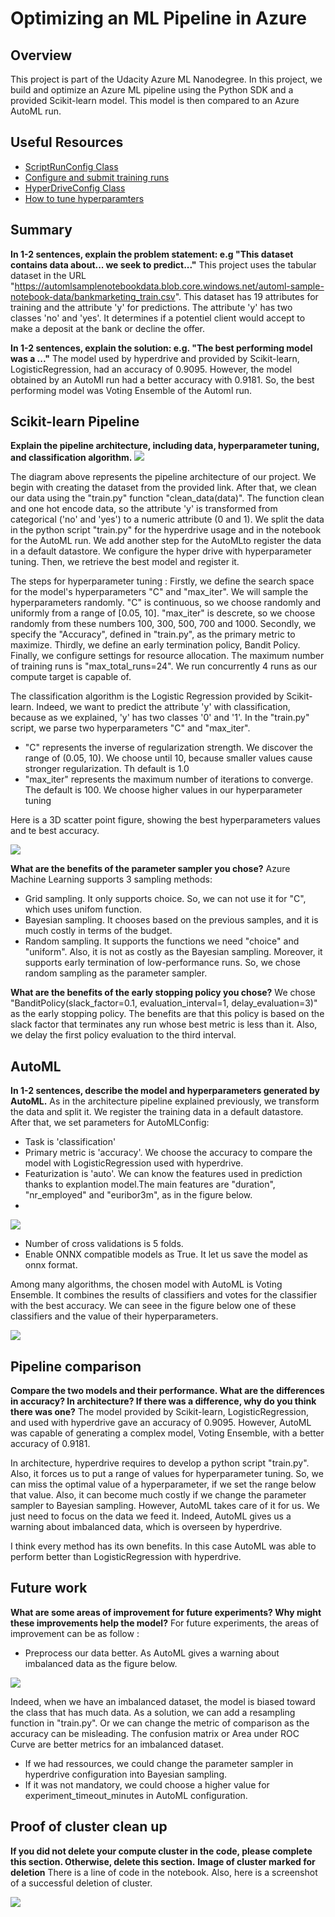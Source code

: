 # Optimizing an ML Pipeline in Azure

## Overview
This project is part of the Udacity Azure ML Nanodegree.
In this project, we build and optimize an Azure ML pipeline using the Python SDK and a provided Scikit-learn model.
This model is then compared to an Azure AutoML run.

## Useful Resources
- [ScriptRunConfig Class](https://docs.microsoft.com/en-us/python/api/azureml-core/azureml.core.scriptrunconfig?view=azure-ml-py)
- [Configure and submit training runs](https://docs.microsoft.com/en-us/azure/machine-learning/how-to-set-up-training-targets)
- [HyperDriveConfig Class](https://docs.microsoft.com/en-us/python/api/azureml-train-core/azureml.train.hyperdrive.hyperdriveconfig?view=azure-ml-py)
- [How to tune hyperparamters](https://docs.microsoft.com/en-us/azure/machine-learning/how-to-tune-hyperparameters)


## Summary
**In 1-2 sentences, explain the problem statement: e.g "This dataset contains data about... we seek to predict..."**
This project uses the tabular dataset in the URL "https://automlsamplenotebookdata.blob.core.windows.net/automl-sample-notebook-data/bankmarketing_train.csv". This dataset has 19 attributes for training and the attribute 'y' for predictions. The attribute 'y' has two classes 'no' and 'yes'. It determines if a potentiel client would accept to make a deposit at the bank or decline the offer.

**In 1-2 sentences, explain the solution: e.g. "The best performing model was a ..."**
The model used by hyperdrive and provided by Scikit-learn, LogisticRegression, had an accuracy of 0.9095. However, the model obtained by an AutoMl run had a better accuracy with 0.9181. So, the best performing model was Voting Ensemble of the Automl run.

## Scikit-learn Pipeline
**Explain the pipeline architecture, including data, hyperparameter tuning, and classification algorithm.**
<img src="./images/pipeline architecture.PNG">

The diagram above represents the pipeline architecture of our project. We begin with creating the dataset from the provided link. After that, we clean our data using the "train.py" function "clean_data(data)". The function clean and one hot encode data, so the attribute 'y' is transformed from categorical ('no' and 'yes') to a numeric attribute (0 and 1). We split the data in the python script "train.py" for the hyperdrive usage and in the notebook for the AutoML run. We add another step for the AutoMLto register the data in a default datastore. We configure the hyper drive with hyperparameter tuning. Then, we retrieve the best model and register it. 

The steps for hyperparameter tuning :
Firstly, we define the search space for the model's hyperparameters "C" and "max_iter". We will sample the hyperparameters randomly.
"C" is continuous, so we choose randomly and uniformly from a range of [0.05, 10]. 
"max_iter" is descrete, so we choose randomly from these numbers 100, 300, 500, 700 and 1000.
Secondly, we specify the "Accuracy", defined in "train.py", as the primary metric to maximize.
Thirdly, we define an early termination policy, Bandit Policy.
Finally, we configure settings for resource allocation. The maximum number of training runs is "max_total_runs=24". We run concurrently 4 runs as our compute target is capable of. 

The classification algorithm is the Logistic Regression provided by  Scikit-learn. Indeed, we want to predict the attribute 'y' with classification, because as we explained, 'y' has two classes '0' and '1'. In the "train.py" script, we parse two hyperparameters "C" and "max_iter". 
 - "C" represents the inverse of regularization strength. We discover the range of (0.05, 10). We choose until 10, because smaller values cause stronger regularization. Th default is 1.0
 - "max_iter" represents the maximum number of iterations to converge. The default is 100. We choose higher values in our hyperparameter tuning 

Here is a 3D scatter point figure, showing the best hyperparameters values and te best accuracy.

 <img src="./images/best_accuracy_hyperdrive_3D_scatter.PNG">

**What are the benefits of the parameter sampler you chose?**
Azure Machine Learning supports 3 sampling methods:
 - Grid sampling. It only supports choice. So, we can not use it for "C", which uses unifom function.
 - Bayesian sampling. It chooses based on the previous samples, and it is much costly in terms of the budget.
 - Random sampling. It supports the functions we need "choice" and "uniform". Also, it is not as costly as the Bayesian sampling. Moreover, it supports early termination of low-performance runs.
So, we chose random sampling as the parameter sampler. 

**What are the benefits of the early stopping policy you chose?**
We chose "BanditPolicy(slack_factor=0.1, evaluation_interval=1, delay_evaluation=3)" as the early stopping policy. The benefits are that this policy is based on the slack factor that terminates any run whose best metric is less than it. Also, we delay the first policy evaluation to the third interval. 

## AutoML
**In 1-2 sentences, describe the model and hyperparameters generated by AutoML.**
As in the architecture pipeline explained previously, we transform the data and split it. We register the training data in a default datastore. After that, we set parameters for AutoMLConfig:
 - Task is 'classification' 
 - Primary metric is 'accuracy'. We choose the accuracy to compare the model with LogisticRegression used with hyperdrive.
 - Featurization is 'auto'. We can know the features used in prediction thanks to explantion model.The main features are "duration", "nr_employed" and "euribor3m", as in the figure below.
 - 
<img src="./images/features.PNG">

 - Number of cross validations is 5 folds.
 - Enable ONNX compatible models as True. It let us save the model as onnx format.

Among many algorithms, the chosen model with AutoML is Voting Ensemble. It combines the results of classifiers and votes for the classifier with the best accuracy. We can seee in the figure below one of these classifiers and the value of their hyperparameters. 

<img src="./images/ensemble_details.PNG">

## Pipeline comparison
**Compare the two models and their performance. What are the differences in accuracy? In architecture? If there was a difference, why do you think there was one?**
The model provided by Scikit-learn, LogisticRegression, and used with hyperdrive gave an accuracy of 0.9095. However, AutoML was capable of generating a complex model, Voting Ensemble, with a better accuracy of 0.9181. 

In architecture, hyperdrive requires to develop a python script "train.py". Also, it forces us to put a range of values for hyperparameter tuning. So, we can miss the optimal value of a hyperparameter, if we set the range below that value. Also, it can become much costly if we change the parameter sampler to Bayesian sampling. However, AutoML takes care of it for us. We just need to focus on the data we feed it. Indeed, AutoML gives us a warning about imbalanced data, which is overseen by hyperdrive. 

I think every method has its own benefits. In this case AutoML was able to perform better than LogisticRegression with hyperdrive.

## Future work
**What are some areas of improvement for future experiments? Why might these improvements help the model?**
For future experiments, the areas of improvement can be as follow :
 - Preprocess our data better. As AutoML gives a warning about imbalanced data as the figure below. 
 
 <img src="./images/imbalanced_data_automl.PNG">
 
 Indeed, when we have an imbalanced dataset, the model is biased toward the class that has much data. As a solution, we can add a resampling function in "train.py". Or we can change the metric of comparison as the accuracy can be misleading. The confusion matrix or Area under ROC Curve are better metrics for an imbalanced dataset.
 
  - If we had ressources, we could change the parameter sampler in hyperdrive configuration into Bayesian sampling. 
  - If it was not mandatory, we could choose a higher value for experiment_timeout_minutes in AutoML configuration.


## Proof of cluster clean up
**If you did not delete your compute cluster in the code, please complete this section. Otherwise, delete this section.**
**Image of cluster marked for deletion**
There is a line of code in the notebook. Also, here is a screenshot of a successful deletion of cluster.

 <img src="./images/delete.PNG">
